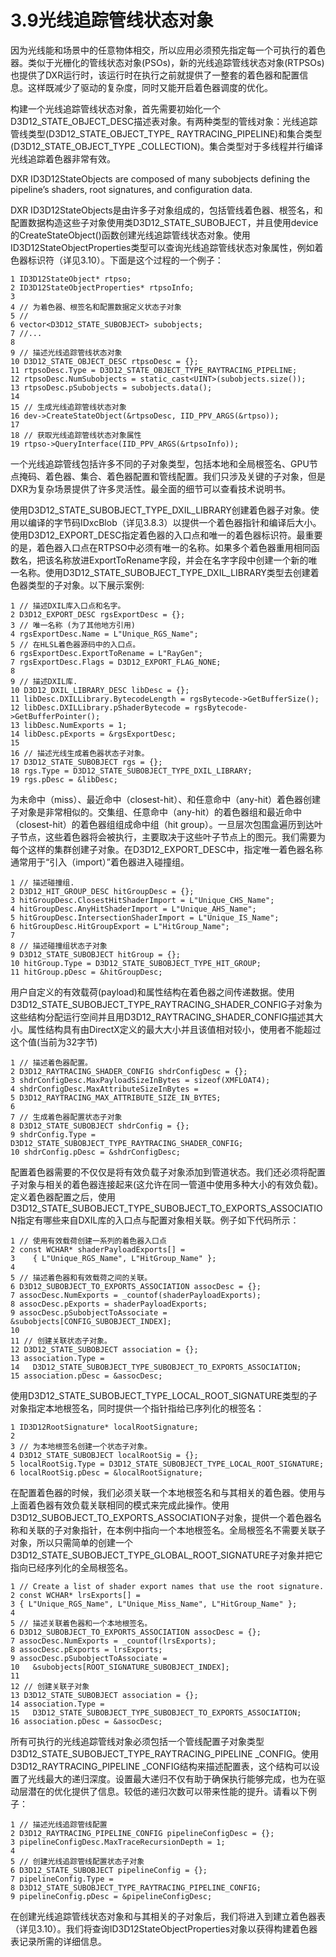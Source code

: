 # 3.9光线追踪管线状态对象

因为光线能和场景中的任意物体相交，所以应用必须预先指定每一个可执行的着色器。类似于光栅化的管线状态对象(PSOs)，新的光线追踪管线状态对象(RTPSOs)也提供了DXR运行时，该运行时在执行之前就提供了一整套的着色器和配置信息。这样既减少了驱动的复杂度，同时又能开启着色器调度的优化。


构建一个光线追踪管线状态对象，首先需要初始化一个D3D12_STATE_OBJECT_DESC描述表对象。有两种类型的管线对象：光线追踪管线类型(D3D12_STATE_OBJECT_TYPE_
RAYTRACING_PIPELINE)和集合类型(D3D12_STATE_OBJECT_TYPE
_COLLECTION)。集合类型对于多线程并行编译光线追踪着色器非常有效。

DXR ID3D12StateObjects are composed of many subobjects defining the
pipeline’s shaders, root signatures, and configuration data.

DXR ID3D12StateObjects是由许多子对象组成的，包括管线着色器、根签名，和配置数据构造这些子对象使用类D3D12_STATE_SUBOBJECT，并且使用device的CreateStateObject()函数创建光线追踪管线状态对象。使用ID3D12StateObjectProperties类型可以查询光线追踪管线状态对象属性，例如着色器标识符（详见3.10）。下面是这个过程的一个例子：

```
1 ID3D12StateObject* rtpso;
2 ID3D12StateObjectProperties* rtpsoInfo;
3
4 // 为着色器、根签名和配置数据定义状态子对象
5 //
6 vector<D3D12_STATE_SUBOBJECT> subobjects;
7 //...
8
9 // 描述光线追踪管线状态对象
10 D3D12_STATE_OBJECT_DESC rtpsoDesc = {};
11 rtpsoDesc.Type = D3D12_STATE_OBJECT_TYPE_RAYTRACING_PIPELINE;
12 rtpsoDesc.NumSubobjects = static_cast<UINT>(subobjects.size());
13 rtpsoDesc.pSubobjects = subobjects.data();
14
15 // 生成光线追踪管线状态对象
16 dev->CreateStateObject(&rtpsoDesc, IID_PPV_ARGS(&rtpso));
17
18 // 获取光线追踪管线状态对象属性
19 rtpso->QueryInterface(IID_PPV_ARGS(&rtpsoInfo));
```

一个光线追踪管线包括许多不同的子对象类型，包括本地和全局根签名、GPU节点掩码、着色器、集合、着色器配置和管线配置。我们只涉及关键的子对象，但是DXR为复杂场景提供了许多灵活性。最全面的细节可以查看技术说明书。


使用D3D12_STATE_SUBOBJECT_TYPE_DXIL_LIBRARY创建着色器子对象。使用以编译的字节码IDxcBlob（详见3.8.3）以提供一个着色器指针和编译后大小。使用D3D12_EXPORT_DESC指定着色器的入口点和唯一的着色器标识符。最重要的是，着色器入口点在RTPSO中必须有唯一的名称。如果多个着色器重用相同函数名，把该名称放进ExportToRename字段，并会在名字字段中创建一个新的唯一名称。使用D3D12_STATE_SUBOBJECT_TYPE_DXIL_LIBRARY类型去创建着色器类型的子对象。以下展示案例:

```
1 // 描述DXIL库入口点和名字。
2 D3D12_EXPORT_DESC rgsExportDesc = {};
3 // 唯一名称 (为了其他地方引用)
4 rgsExportDesc.Name = L"Unique_RGS_Name";
5 // 在HLSL着色器源码中的入口点。
6 rgsExportDesc.ExportToRename = L"RayGen";
7 rgsExportDesc.Flags = D3D12_EXPORT_FLAG_NONE;
8
9 // 描述DXIL库.
10 D3D12_DXIL_LIBRARY_DESC libDesc = {};
11 libDesc.DXILLibrary.BytecodeLength = rgsBytecode->GetBufferSize();
12 libDesc.DXILLibrary.pShaderBytecode = rgsBytecode->GetBufferPointer();
13 libDesc.NumExports = 1;
14 libDesc.pExports = &rgsExportDesc;
15
16 // 描述光线生成着色器状态子对象。
17 D3D12_STATE_SUBOBJECT rgs = {};
18 rgs.Type = D3D12_STATE_SUBOBJECT_TYPE_DXIL_LIBRARY;
19 rgs.pDesc = &libDesc;
```


为未命中（miss）、最近命中（closest-hit）、和任意命中（any-hit）着色器创建子对象是非常相似的。交集组、任意命中（any-hit）的着色器组和最近命中（closest-hit）的着色器组组成命中组（hit group）。一旦层次包围盒遍历到达叶子节点，这些着色器将会被执行，主要取决于这些叶子节点上的图元。我们需要为每个这样的集群创建子对象。在D3D12_EXPORT_DESC中，指定唯一着色器名称通常用于“引入（import）”着色器进入碰撞组。


```
1 // 描述碰撞组.
2 D3D12_HIT_GROUP_DESC hitGroupDesc = {};
3 hitGroupDesc.ClosestHitShaderImport = L"Unique_CHS_Name";
4 hitGroupDesc.AnyHitShaderImport = L"Unique_AHS_Name";
5 hitGroupDesc.IntersectionShaderImport = L"Unique_IS_Name";
6 hitGroupDesc.HitGroupExport = L"HitGroup_Name";
7
8 // 描述碰撞组状态子对象
9 D3D12_STATE_SUBOBJECT hitGroup = {};
10 hitGroup.Type = D3D12_STATE_SUBOBJECT_TYPE_HIT_GROUP;
11 hitGroup.pDesc = &hitGroupDesc;
```

用户自定义的有效载荷(payload)和属性结构在着色器之间传递数据。使用 D3D12_STATE_SUBOBJECT_TYPE_RAYTRACING_SHADER_CONFIG子对象为这些结构分配运行空间并且用D3D12_RAYTRACING_SHADER_CONFIG描述其大小。属性结构具有由DirectX定义的最大大小并且该值相对较小，使用者不能超过这个值(当前为32字节)


```
1 // 描述着色器配置。
2 D3D12_RAYTRACING_SHADER_CONFIG shdrConfigDesc = {};
3 shdrConfigDesc.MaxPayloadSizeInBytes = sizeof(XMFLOAT4);
4 shdrConfigDesc.MaxAttributeSizeInBytes =
5 D3D12_RAYTRACING_MAX_ATTRIBUTE_SIZE_IN_BYTES;
6
7 // 生成着色器配置状态子对象
8 D3D12_STATE_SUBOBJECT shdrConfig = {};
9 shdrConfig.Type = D3D12_STATE_SUBOBJECT_TYPE_RAYTRACING_SHADER_CONFIG;
10 shdrConfig.pDesc = &shdrConfigDesc;
```

配置着色器需要的不仅仅是将有效负载子对象添加到管道状态。我们还必须将配置子对象与相关的着色器连接起来(这允许在同一管道中使用多种大小的有效负载)。定义着色器配置之后，使用D3D12_STATE_SUBOBJECT_TYPE_SUBOBJECT_TO_EXPORTS_ASSOCIATION指定有哪些来自DXIL库的入口点与配置对象相关联。例子如下代码所示：

```
1 // 使用有效载荷创建一系列的着色器入口点
2 const WCHAR* shaderPayloadExports[] =
3    { L"Unique_RGS_Name", L"HitGroup_Name" };
4
5 // 描述着色器和有效载荷之间的关联。
6 D3D12_SUBOBJECT_TO_EXPORTS_ASSOCIATION assocDesc = {};
7 assocDesc.NumExports = _countof(shaderPayloadExports);
8 assocDesc.pExports = shaderPayloadExports;
9 assocDesc.pSubobjectToAssociate = &subobjects[CONFIG_SUBOBJECT_INDEX];
10
11 // 创建关联状态子对象。
12 D3D12_STATE_SUBOBJECT association = {};
13 association.Type =
14   D3D12_STATE_SUBOBJECT_TYPE_SUBOBJECT_TO_EXPORTS_ASSOCIATION;
15 association.pDesc = &assocDesc;
```

使用D3D12_STATE_SUBOBJECT_TYPE_LOCAL_ROOT_SIGNATURE类型的子对象指定本地根签名，同时提供一个指针指给已序列化的根签名：

```
1 ID3D12RootSignature* localRootSignature;
2
3 // 为本地根签名创建一个状态子对象。
4 D3D12_STATE_SUBOBJECT localRootSig = {};
5 localRootSig.Type = D3D12_STATE_SUBOBJECT_TYPE_LOCAL_ROOT_SIGNATURE;
6 localRootSig.pDesc = &localRootSignature;
```

在配置着色器的时候，我们必须关联一个本地根签名和与其相关的着色器。使用与上面着色器有效负载关联相同的模式来完成此操作。使用D3D12_SUBOBJECT_TO_EXPORTS_ASSOCIATION子对象，提供一个着色器名称和关联的子对象指针，在本例中指向一个本地根签名。全局根签名不需要关联子对象，所以只需简单的创建一个D3D12_STATE_SUBOBJECT_TYPE_GLOBAL_ROOT_SIGNATURE子对象并把它指向已经序列化的全局根签名。

```
1 // Create a list of shader export names that use the root signature.
2 const WCHAR* lrsExports[] =
3 { L"Unique_RGS_Name", L"Unique_Miss_Name", L"HitGroup_Name" };
4
5 // 描述关联着色器和一个本地根签名。
6 D3D12_SUBOBJECT_TO_EXPORTS_ASSOCIATION assocDesc = {};
7 assocDesc.NumExports = _countof(lrsExports);
8 assocDesc.pExports = lrsExports;
9 assocDesc.pSubobjectToAssociate =
10   &subobjects[ROOT_SIGNATURE_SUBOBJECT_INDEX];
11
12 // 创建关联子对象
13 D3D12_STATE_SUBOBJECT association = {};
14 association.Type =
15   D3D12_STATE_SUBOBJECT_TYPE_SUBOBJECT_TO_EXPORTS_ASSOCIATION;
16 association.pDesc = &assocDesc;
```

所有可执行的光线追踪管线对象必须包括一个管线配置子对象类型 D3D12_STATE_SUBOBJECT_TYPE_RAYTRACING_PIPELINE
_CONFIG。使用D3D12_RAYTRACING_PIPELINE
_CONFIG结构来描述配置表，这个结构可以设置了光线最大的递归深度。设置最大递归不仅有助于确保执行能够完成，也为在驱动层潜在的优化提供了信息。较低的递归次数可以带来性能的提升。请看以下例子：

```
1 // 描述光线追踪管线配置
2 D3D12_RAYTRACING_PIPELINE_CONFIG pipelineConfigDesc = {};
3 pipelineConfigDesc.MaxTraceRecursionDepth = 1;
4
5 // 创建光线追踪管线配置状态子对象
6 D3D12_STATE_SUBOBJECT pipelineConfig = {};
7 pipelineConfig.Type =
8 D3D12_STATE_SUBOBJECT_TYPE_RAYTRACING_PIPELINE_CONFIG;
9 pipelineConfig.pDesc = &pipelineConfigDesc;
```

在创建光线追踪管线状态对象和与其相关的子对象后，我们将进入到建立着色器表（详见3.10）。我们将查询ID3D12StateObjectProperties对象以获得构建着色器表记录所需的详细信息。